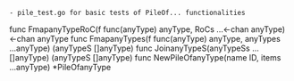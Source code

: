     - pile_test.go for basic tests of PileOf... functionalities
func FmapanyTypeRoC(f func(anyType) anyType, RoCs ...<-chan anyType) <-chan anyType
func FmapanyTypes(f func(anyType) anyType, anyTypes ...anyType) (anyTypeS []anyType)
func JoinanyTypeS(anyTypeSs ...[]anyType) (anyTypeS []anyType)
    func NewPileOfanyType(name ID, items ...anyType) *PileOfanyType
